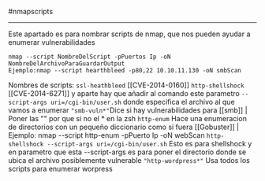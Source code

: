 #nmapscripts 

----

Este apartado es para nombrar scripts de nmap, que nos pueden ayudar a enumerar vulnerabilidades

```
nmap --script NombreDelScript -pPuertos Ip -oN NombreDelArchivoParaGuardarOutput
Ejemplo:nmap --script hearthbleed -p80,22 10.10.11.130 -oN smbScan
```

Nombres de scripts:
`ssl-heathbleed` [[CVE-2014-0160]]
`http-shellshock` [[CVE-2014-6271]] y aparte hay que añadir al comando este parametro `--script-args uri=/cgi-bin/user.sh` donde especifica el archivo al que vamos a enumerar
``"smb-vuln*"``Dice si hay vulnerabilidades para [[smb]]              | Poner las "" por que si no el  \* en la zsh
`http-enum` Hace una enumeracion de directorios con un pequeño diccionario como si fuera [[Gobuster]]           | Ejemplo: nmap --script http-enum -pPuerto Ip -oN webScan
`http-shellshock --script-args uri=/cgi-bin/user.sh` Esto es para shellshock y en parametro que esta --script-args es para poner el directorio donde se ubica el archivo posiblemente vulnerable
`"http-wordpress*"` Usa todos los scripts para enumerar worpress